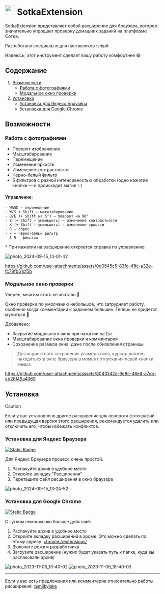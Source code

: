 # <img src='https://github.com/milkylake/SotkaExtension/blob/master/favicon.png' width=32/> SotkaExtension


SotkaExtension представляет собой расширение для браузера, которое значительно упрощает проверку домашних заданий
на платформе Сотка.

Разработано специально для наставников :shipit:

Надеюсь, этот инструмент сделает вашу работу комфортнее :grin:

## Содержание
1) [Возможности](#возможности)
   - [Работа с фотографиями](#работа-с-фотографиями)
   - [Модальное окно проверки](#модальное-окно-проверки)
2) [Установка](#установка)
   - [Установка для Яндекс Браузера](#установка-для-яндекс-браузера)
   - [Установка для Google Chrome](#установка-для-google-chrome)

## Возможности

### Работа с фотографиями

- Поворот изображения
- Масштабирование
- Перемещение
- Изменение яркости
- Изменение контрастности
- Черно-белый фильтр
- 5 фильтров с разной интенсивностью обработки (одно нажатие кнопки — и происходит магия :sparkles:)

#### Управление:

```
- WASD — перемещение
- W/S + Shift — масштабирование
- Q/E (+ Shift на 5°) — поворот на 90°
- Z (+ Shift — уменьшить) — изменение контрастности
- X (+ Shift — уменьшить) — изменение яркости
- R — сброс
- F — чёрно-белый фильтр
- 1-5 — фильтры
```

\* При нажатии на расширение откроется справка по управлению.

![photo_2024-09-15_14-01-42](https://github.com/user-attachments/assets/062c4018-b6cc-40d2-8fb2-c0310dfc153c)

https://github.com/user-attachments/assets/0d0645c5-83fc-41fc-a32e-fc78fb61cf5b

### Модальное окно проверки

Уверен, многим этого не хватало :disguised_face:

Окно проверки по умолчанию небольшое, что затрудняет работу, 
особенно когда комментарии к заданиям большие. Теперь не придётся мучиться :see_no_evil:

Добавлено:

- Закрытие модального окна при нажатии на `Esc`
- Масштабирование окна проверки и комментария
- Сохранение размера окна, даже после обновления страницы

> Для корректного сохранения размера окна, курсор должен находиться в окне браузера
> в момент отпускания левой кнопки мыши.

https://github.com/user-attachments/assets/8043342c-9e8c-46e8-a7db-eb26f49a4069

## Установка

> [!CAUTION]
> Если у вас установлено другое расширение для поворота фотографий или предыдущая версия этого расширения,
> рекомендуется удалить или отключить его, чтобы избежать конфликтов.

### Установка для Яндекс Браузера

[![Static Badge](https://img.shields.io/badge/download-yandex_version-blue)](https://github.com/milkylake/SotkaExtension/releases/download/release/SotkaExtension-yandex.zip)

Для Яндекс Браузера процесс очень простой.
1) Распакуйте архив в удобное место
2) Откройте вкладку "Расширения"
3) Перетащите файл расширения в окно браузера

![photo_2024-09-15_13-24-52](https://github.com/user-attachments/assets/e91cd804-4259-4aa5-9c6e-2f0132c9bc9d)

### Установка для Google Chrome

[![Static Badge](https://img.shields.io/badge/download-chrome_version-blue)](https://github.com/milkylake/SotkaExtension/releases/download/release/SotkaExtension-chrome.zip)

С гуглом немножечко больше действий:

1) Распакуйте архив в удобное место
2) Откройте вкладку расширений в хроме. Это можно сделать по этому адресу: [chrome://extensions/](chrome://extensions/)
3) Включите режим разработчика
4) Загрузите расширение (нужно будет указать путь к папке, куда вы распаковали архив)
   
![photo_2023-11-06_16-40-02](https://github.com/user-attachments/assets/68576c40-2645-4be3-a59e-2c3b1dfbf7ff)
![photo_2023-11-06_16-40-03](https://github.com/user-attachments/assets/1da20f11-5a46-4174-865b-3d1828c8c28d)

---

Если у вас есть предложения или комментарии относительно работы расширения: [@milkylake](https://t.me/milkylake)
